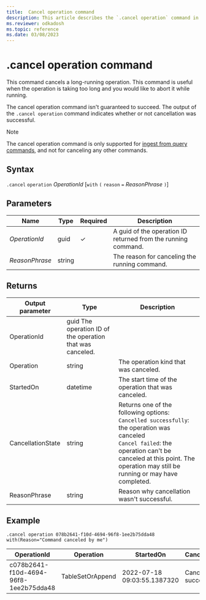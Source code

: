 ```yaml
---
title:  Cancel operation command
description: This article describes the `.cancel operation` command in Azure Data Explorer.
ms.reviewer: odkadosh
ms.topic: reference
ms.date: 03/08/2023
---
```

# .cancel operation command

This command cancels a long-running operation. This command is useful when the operation is taking too long and you would like to abort it while running.

The cancel operation command isn't guaranteed to succeed. The output of the `.cancel operation` command indicates whether or not cancellation was successful.

> [!NOTE]
> The cancel operation command is only supported for [ingest from query commands](data-ingestion/ingest-from-query.md), and not for canceling any other commands.

## Syntax

`.cancel` `operation` *OperationId* [`with` `(` `reason` `=` *ReasonPhrase* `)`]

## Parameters

| Name | Type | Required | Description |
|--|--|--|--|
| *OperationId* | guid | &check; | A guid of the operation ID returned from the running command.|
| *ReasonPhrase* | string | | The reason for canceling the running command.|

## Returns

|Output parameter |Type |Description
|---|---|---
|OperationId | guid  The operation ID of the operation that was canceled.
|Operation | string | The operation kind that was canceled.
|StartedOn | datetime | The start time of the operation that was canceled.
|CancellationState | string | Returns one of the following options: <br> `Cancelled successfully`: the operation was canceled <br> `Cancel failed`: the operation can't be canceled at this point. The operation may still be running or may have completed.
|ReasonPhrase | string | Reason why cancellation wasn't successful.

## Example

<!-- csl -->
```
.cancel operation 078b2641-f10d-4694-96f8-1ee2b75dda48 with(Reason="Command canceled by me")
```

|OperationId|Operation|StartedOn|CancellationState|ReasonPhrase|
|---|---|---|---|---|
|c078b2641-f10d-4694-96f8-1ee2b75dda48|TableSetOrAppend|2022-07-18 09:03:55.1387320|Canceled successfully|Command canceled by me|